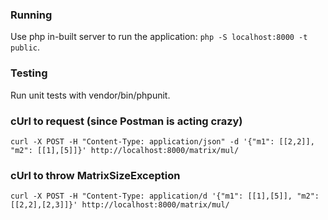 ### Running

Use php in-built server to run the application: `php -S localhost:8000 -t public`.

### Testing

Run unit tests with vendor/bin/phpunit.


### cUrl to request (since Postman is acting crazy)
`curl -X POST -H "Content-Type: application/json" -d '{"m1": [[2,2]], "m2": [[1],[5]]}' http://localhost:8000/matrix/mul/`

### cUrl to throw MatrixSizeException
`curl -X POST -H "Content-Type: application/d '{"m1": [[1],[5]], "m2": [[2,2],[2,3]]}' http://localhost:8000/matrix/mul/`
